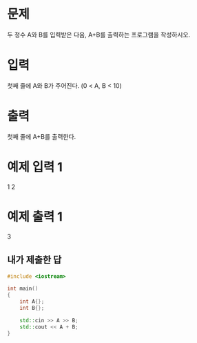 문제
====
두 정수 A와 B를 입력받은 다음, A+B를 출력하는 프로그램을 작성하시오.

입력
=====
첫째 줄에 A와 B가 주어진다. (0 < A, B < 10)

출력
=====
첫째 줄에 A+B를 출력한다.

예제 입력 1
==========
1 2

예제 출력 1
==========
3

내가 제출한 답
-------------

```cpp
#include <iostream>

int main()
{
	int A{};
	int B{};

	std::cin >> A >> B;
	std::cout << A + B;
}
```
